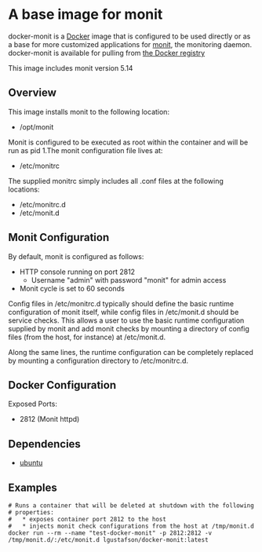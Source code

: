A base image for monit
======================

docker-monit is a [Docker](http://www.docker.io) image that is configured
to be used directly or as a base for more customized applications for
[monit](http://www.mmonit.com/monit), the monitoring daemon.  docker-monit
is available for pulling from
[the Docker registry](https://index.docker.io/u/lgustafson/docker-monit)

This image includes monit version 5.14

Overview
--------

This image installs monit to the following location:

  * /opt/monit

Monit is configured to be executed as root within the container and will be run
as pid 1.The monit configuration file lives at:

  * /etc/monitrc

The supplied monitrc simply includes all .conf files at the following
locations:

  * /etc/monitrc.d
  * /etc/monit.d


Monit Configuration
-------------

By default, monit is configured as follows:

  * HTTP console running on port 2812
      * Username "admin" with password "monit" for admin access
  * Monit cycle is set to 60 seconds

Config files in /etc/monitrc.d typically should define the basic runtime
configuration of monit itself, while config files in /etc/monit.d should be
service checks.  This allows a user to use the basic runtime configuration
supplied by monit and add monit checks by mounting a directory of config files
(from the host, for instance) at /etc/monit.d.

Along the same lines, the runtime configuration can be completely replaced by
mounting a configuration directory to /etc/monitrc.d.

Docker Configuration
--------------------

Exposed Ports:
  * 2812 (Monit httpd)

Dependencies
------------

  * [ubuntu](https://registry.hub.docker.com/_/ubuntu/)

Examples
--------

    # Runs a container that will be deleted at shutdown with the following
	# properties:
	#   * exposes container port 2812 to the host
	#   * injects monit check configurations from the host at /tmp/monit.d
    docker run --rm --name "test-docker-monit" -p 2812:2812 -v /tmp/monit.d/:/etc/monit.d lgustafson/docker-monit:latest
